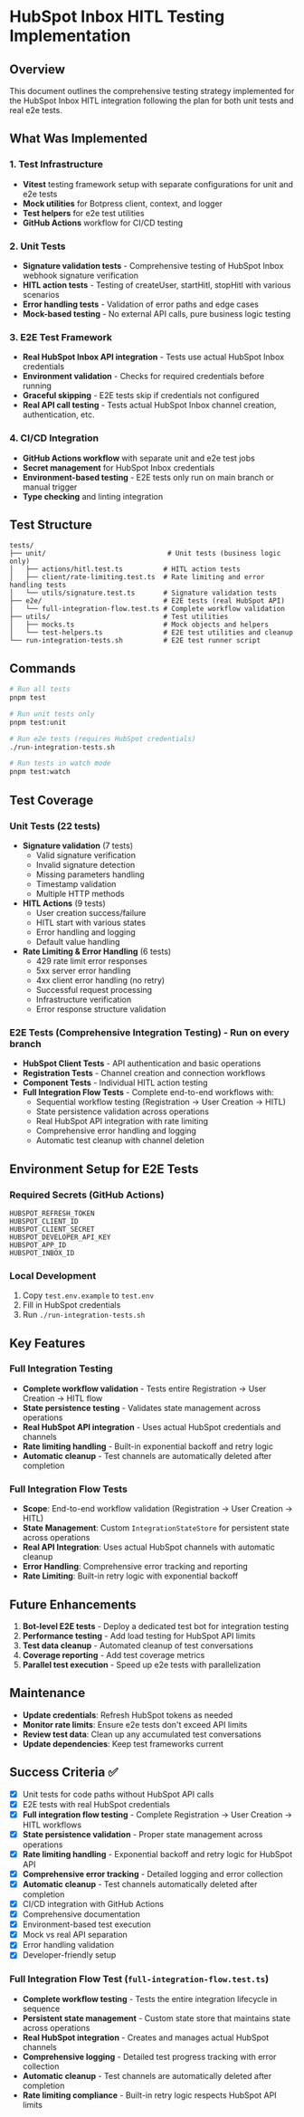 # HubSpot Inbox HITL Testing Implementation

## Overview

This document outlines the comprehensive testing strategy implemented for the HubSpot Inbox HITL integration following the plan for both unit tests and real e2e tests.

## What Was Implemented

### 1. Test Infrastructure

- **Vitest** testing framework setup with separate configurations for unit and e2e tests
- **Mock utilities** for Botpress client, context, and logger
- **Test helpers** for e2e test utilities
- **GitHub Actions** workflow for CI/CD testing

### 2. Unit Tests

- **Signature validation tests** - Comprehensive testing of HubSpot Inbox webhook signature verification
- **HITL action tests** - Testing of createUser, startHitl, stopHitl with various scenarios
- **Error handling tests** - Validation of error paths and edge cases
- **Mock-based testing** - No external API calls, pure business logic testing

### 3. E2E Test Framework

- **Real HubSpot Inbox API integration** - Tests use actual HubSpot Inbox credentials
- **Environment validation** - Checks for required credentials before running
- **Graceful skipping** - E2E tests skip if credentials not configured
- **Real API call testing** - Tests actual HubSpot Inbox channel creation, authentication, etc.

### 4. CI/CD Integration

- **GitHub Actions workflow** with separate unit and e2e test jobs
- **Secret management** for HubSpot Inbox credentials
- **Environment-based testing** - E2E tests only run on main branch or manual trigger
- **Type checking** and linting integration

## Test Structure

```
tests/
├── unit/                              # Unit tests (business logic only)
│   ├── actions/hitl.test.ts          # HITL action tests
│   ├── client/rate-limiting.test.ts  # Rate limiting and error handling tests
│   └── utils/signature.test.ts       # Signature validation tests
├── e2e/                              # E2E tests (real HubSpot API)
│   └── full-integration-flow.test.ts # Complete workflow validation
├── utils/                            # Test utilities
│   ├── mocks.ts                      # Mock objects and helpers
│   └── test-helpers.ts               # E2E test utilities and cleanup
└── run-integration-tests.sh          # E2E test runner script
```

## Commands

```bash
# Run all tests
pnpm test

# Run unit tests only
pnpm test:unit

# Run e2e tests (requires HubSpot credentials)
./run-integration-tests.sh

# Run tests in watch mode
pnpm test:watch
```

## Test Coverage

### Unit Tests (22 tests)

- **Signature validation** (7 tests)
  - Valid signature verification
  - Invalid signature detection
  - Missing parameters handling
  - Timestamp validation
  - Multiple HTTP methods
- **HITL Actions** (9 tests)
  - User creation success/failure
  - HITL start with various states
  - Error handling and logging
  - Default value handling
- **Rate Limiting & Error Handling** (6 tests)
  - 429 rate limit error responses
  - 5xx server error handling
  - 4xx client error handling (no retry)
  - Successful request processing
  - Infrastructure verification
  - Error response structure validation

### E2E Tests (Comprehensive Integration Testing) - Run on every branch

- **HubSpot Client Tests** - API authentication and basic operations
- **Registration Tests** - Channel creation and connection workflows
- **Component Tests** - Individual HITL action testing
- **Full Integration Flow Tests** - Complete end-to-end workflows with:
  - Sequential workflow testing (Registration → User Creation → HITL)
  - State persistence validation across operations
  - Real HubSpot API integration with rate limiting
  - Comprehensive error handling and logging
  - Automatic test cleanup with channel deletion

## Environment Setup for E2E Tests

### Required Secrets (GitHub Actions)

```
HUBSPOT_REFRESH_TOKEN
HUBSPOT_CLIENT_ID
HUBSPOT_CLIENT_SECRET
HUBSPOT_DEVELOPER_API_KEY
HUBSPOT_APP_ID
HUBSPOT_INBOX_ID
```

### Local Development

1. Copy `test.env.example` to `test.env`
2. Fill in HubSpot credentials
3. Run `./run-integration-tests.sh`

## Key Features

### Full Integration Testing

- **Complete workflow validation** - Tests entire Registration → User Creation → HITL flow
- **State persistence testing** - Validates state management across operations
- **Real HubSpot API integration** - Uses actual HubSpot credentials and channels
- **Rate limiting handling** - Built-in exponential backoff and retry logic
- **Automatic cleanup** - Test channels are automatically deleted after completion

### Full Integration Flow Tests

- **Scope**: End-to-end workflow validation (Registration → User Creation → HITL)
- **State Management**: Custom `IntegrationStateStore` for persistent state across operations
- **Real API Integration**: Uses actual HubSpot channels with automatic cleanup
- **Error Handling**: Comprehensive error tracking and reporting
- **Rate Limiting**: Built-in retry logic with exponential backoff

## Future Enhancements

1. **Bot-level E2E tests** - Deploy a dedicated test bot for integration testing
2. **Performance testing** - Add load testing for HubSpot API limits
3. **Test data cleanup** - Automated cleanup of test conversations
4. **Coverage reporting** - Add test coverage metrics
5. **Parallel test execution** - Speed up e2e tests with parallelization

## Maintenance

- **Update credentials**: Refresh HubSpot tokens as needed
- **Monitor rate limits**: Ensure e2e tests don't exceed API limits
- **Review test data**: Clean up any accumulated test conversations
- **Update dependencies**: Keep test frameworks current

## Success Criteria ✅

- [x] Unit tests for code paths without HubSpot API calls
- [x] E2E tests with real HubSpot credentials
- [x] **Full integration flow testing** - Complete Registration → User Creation → HITL workflows
- [x] **State persistence validation** - Proper state management across operations
- [x] **Rate limiting handling** - Exponential backoff and retry logic for HubSpot API
- [x] **Comprehensive error tracking** - Detailed logging and error collection
- [x] **Automatic cleanup** - Test channels automatically deleted after completion
- [x] CI/CD integration with GitHub Actions
- [x] Comprehensive documentation
- [x] Environment-based test execution
- [x] Mock vs real API separation
- [x] Error handling validation
- [x] Developer-friendly setup

### Full Integration Flow Test (`full-integration-flow.test.ts`)

- **Complete workflow testing** - Tests the entire integration lifecycle in sequence
- **Persistent state management** - Custom state store that maintains state across operations
- **Real HubSpot integration** - Creates and manages actual HubSpot channels
- **Comprehensive logging** - Detailed test progress tracking with error collection
- **Automatic cleanup** - Test channels are automatically deleted after completion
- **Rate limiting compliance** - Built-in retry logic respects HubSpot API limits
